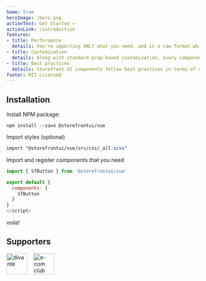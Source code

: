 ```yaml
---
home: true
heroImage: /hero.png
actionText: Get Started →
actionLink: /introduction
features:
- title: Performance
  details: You’re importing ONLY what you need, and in a raw format which means you can benefit from all build-time optimizations like tree shaking or grouping common chunks.
- title: Customization
  details: Along with standard prop-based customization, every component has a set of slots that let you replace any part of it with your own images, icons or even custom HTML markup. In addition, every component is divided into separate HTML, CSS and JS files so you can compose your own components from only Storefront UI partials.
- title: Best practices
  details: Storefront UI components follow best practices in terms of design and core. Every component is based on the Google Retail UX Playbook and is accessibility-friendly.
footer: MIT Licensed
---
```


## Installation

Install NPM package:
```
npm install --save @storefrontui/vue 
```
Import styles (optional)
```scss
import "@storefrontui/vue/src/css/_all.scss"
```
Import and register components that you need 
```js
import { SfButton } from '@storefrontui/vue'

export default {
  components: {
    SfButton
  }
}
</script>
```
voila!

## Supporters
<a href="https://divante.co"><img style="margin-right: 15px" src="https://camo.githubusercontent.com/26482689fe32dbe4664eeb62d463e334b5137f91/68747470733a2f2f646976616e74652e636f2f61626f75742075732f4c4f474f2e706e67" alt="divante" height="55px"></a><a href="https://developers.e-com.plus/"><img src="https://developers.e-com.plus/src/assets/img/logo-dark.png" alt="e-com club" height="55px"></a>